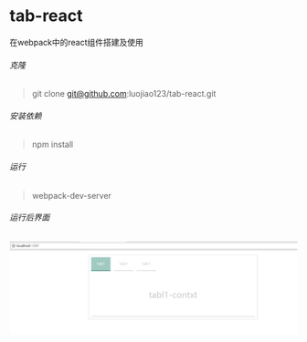 # tab-react
在webpack中的react组件搭建及使用

###### 克隆
> git clone git@github.com:luojiao123/tab-react.git
###### 安装依赖
> npm install
###### 运行
> webpack-dev-server
###### 运行后界面
![Image text](https://raw.githubusercontent.com/luojiao123/tab-react/master/img/run.png)
